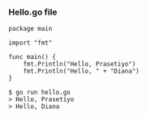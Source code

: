 ### Hello.go file
``` golang
package main

import "fmt"

func main() {
    fmt.Println("Hello, Prasetiyo")
    fmt.Println("Hello, " + "Diana")
}
```

```
$ go run hello.go
> Hello, Prasetiyo
> Hello, Diana
```
